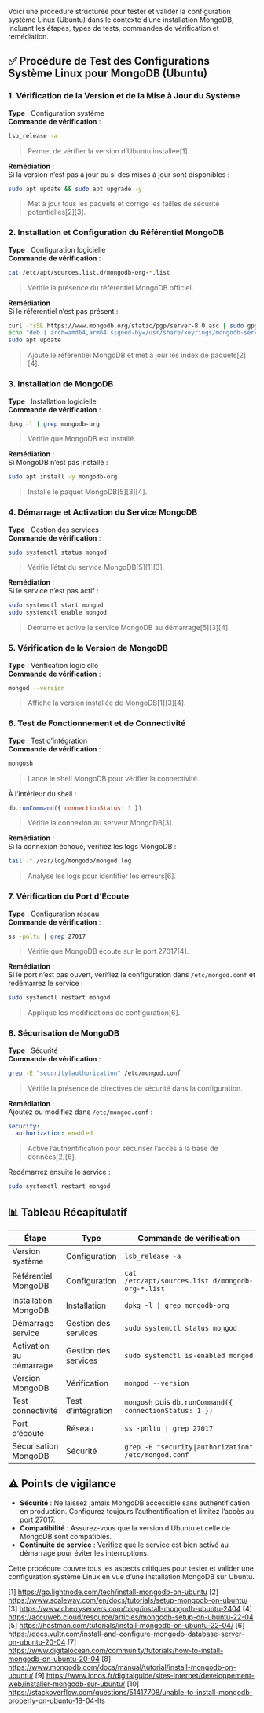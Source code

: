 Voici une procédure structurée pour tester et valider la configuration système Linux (Ubuntu) dans le contexte d’une installation MongoDB, incluant les étapes, types de tests, commandes de vérification et remédiation.

## ✅ Procédure de Test des Configurations Système Linux pour MongoDB (Ubuntu)

### 1. Vérification de la Version et de la Mise à Jour du Système

**Type** : Configuration système  
**Commande de vérification** :
```bash
lsb_release -a
```
> Permet de vérifier la version d’Ubuntu installée[1].

**Remédiation** :  
Si la version n’est pas à jour ou si des mises à jour sont disponibles :
```bash
sudo apt update && sudo apt upgrade -y
```
> Met à jour tous les paquets et corrige les failles de sécurité potentielles[2][3].

### 2. Installation et Configuration du Référentiel MongoDB

**Type** : Configuration logicielle  
**Commande de vérification** :
```bash
cat /etc/apt/sources.list.d/mongodb-org-*.list
```
> Vérifie la présence du référentiel MongoDB officiel.

**Remédiation** :  
Si le référentiel n’est pas présent :
```bash
curl -fsSL https://www.mongodb.org/static/pgp/server-8.0.asc | sudo gpg --dearmor -o /usr/share/keyrings/mongodb-server-8.0.gpg
echo "deb [ arch=amd64,arm64 signed-by=/usr/share/keyrings/mongodb-server-8.0.gpg ] https://repo.mongodb.org/apt/ubuntu noble/mongodb-org/8.0 multiverse" | sudo tee /etc/apt/sources.list.d/mongodb-org-8.0.list
sudo apt update
```
> Ajoute le référentiel MongoDB et met à jour les index de paquets[2][4].

### 3. Installation de MongoDB

**Type** : Installation logicielle  
**Commande de vérification** :
```bash
dpkg -l | grep mongodb-org
```
> Vérifie que MongoDB est installé.

**Remédiation** :  
Si MongoDB n’est pas installé :
```bash
sudo apt install -y mongodb-org
```
> Installe le paquet MongoDB[5][3][4].

### 4. Démarrage et Activation du Service MongoDB

**Type** : Gestion des services  
**Commande de vérification** :
```bash
sudo systemctl status mongod
```
> Vérifie l’état du service MongoDB[5][1][3].

**Remédiation** :  
Si le service n’est pas actif :
```bash
sudo systemctl start mongod
sudo systemctl enable mongod
```
> Démarre et active le service MongoDB au démarrage[5][3][4].

### 5. Vérification de la Version de MongoDB

**Type** : Vérification logicielle  
**Commande de vérification** :
```bash
mongod --version
```
> Affiche la version installée de MongoDB[1][3][4].

### 6. Test de Fonctionnement et de Connectivité

**Type** : Test d’intégration  
**Commande de vérification** :
```bash
mongosh
```
> Lance le shell MongoDB pour vérifier la connectivité.

À l’intérieur du shell :
```javascript
db.runCommand({ connectionStatus: 1 })
```
> Vérifie la connexion au serveur MongoDB[3].

**Remédiation** :  
Si la connexion échoue, vérifiez les logs MongoDB :
```bash
tail -f /var/log/mongodb/mongod.log
```
> Analyse les logs pour identifier les erreurs[6].

### 7. Vérification du Port d’Écoute

**Type** : Configuration réseau  
**Commande de vérification** :
```bash
ss -pnltu | grep 27017
```
> Vérifie que MongoDB écoute sur le port 27017[4].

**Remédiation** :  
Si le port n’est pas ouvert, vérifiez la configuration dans `/etc/mongod.conf` et redémarrez le service :
```bash
sudo systemctl restart mongod
```
> Applique les modifications de configuration[6].

### 8. Sécurisation de MongoDB

**Type** : Sécurité  
**Commande de vérification** :
```bash
grep -E "security|authorization" /etc/mongod.conf
```
> Vérifie la présence de directives de sécurité dans la configuration.

**Remédiation** :  
Ajoutez ou modifiez dans `/etc/mongod.conf` :
```yaml
security:
  authorization: enabled
```
> Active l’authentification pour sécuriser l’accès à la base de données[2][6].

Redémarrez ensuite le service :
```bash
sudo systemctl restart mongod
```

## 📊 Tableau Récapitulatif

| Étape                         | Type                  | Commande de vérification                   | Commande de remédiation                      |
|-------------------------------|-----------------------|--------------------------------------------|----------------------------------------------|
| Version système               | Configuration         | `lsb_release -a`                           | `sudo apt update && sudo apt upgrade -y`     |
| Référentiel MongoDB           | Configuration         | `cat /etc/apt/sources.list.d/mongodb-org-*.list` | Ajout du référentiel (voir ci-dessus)         |
| Installation MongoDB          | Installation          | `dpkg -l \| grep mongodb-org`              | `sudo apt install -y mongodb-org`            |
| Démarrage service             | Gestion des services  | `sudo systemctl status mongod`             | `sudo systemctl start mongod`                |
| Activation au démarrage       | Gestion des services  | `sudo systemctl is-enabled mongod`         | `sudo systemctl enable mongod`               |
| Version MongoDB               | Vérification          | `mongod --version`                         | -                                            |
| Test connectivité             | Test d’intégration    | `mongosh` puis `db.runCommand({ connectionStatus: 1 })` | Analyse logs `/var/log/mongodb/mongod.log`   |
| Port d’écoute                 | Réseau                | `ss -pnltu \| grep 27017`                  | Modifiez `/etc/mongod.conf` et redémarrez    |
| Sécurisation MongoDB          | Sécurité              | `grep -E "security\|authorization" /etc/mongod.conf` | Ajoutez `security: authorization: enabled`   |

## ⚠️ Points de vigilance

- **Sécurité** : Ne laissez jamais MongoDB accessible sans authentification en production. Configurez toujours l’authentification et limitez l’accès au port 27017.
- **Compatibilité** : Assurez-vous que la version d’Ubuntu et celle de MongoDB sont compatibles.
- **Continuité de service** : Vérifiez que le service est bien activé au démarrage pour éviter les interruptions.

Cette procédure couvre tous les aspects critiques pour tester et valider une configuration système Linux en vue d’une installation MongoDB sur Ubuntu.

[1] https://go.lightnode.com/tech/install-mongodb-on-ubuntu
[2] https://www.scaleway.com/en/docs/tutorials/setup-mongodb-on-ubuntu/
[3] https://www.cherryservers.com/blog/install-mongodb-ubuntu-2404
[4] https://accuweb.cloud/resource/articles/mongodb-setup-on-ubuntu-22-04
[5] https://hostman.com/tutorials/install-mongodb-on-ubuntu-22-04/
[6] https://docs.vultr.com/install-and-configure-mongodb-database-server-on-ubuntu-20-04
[7] https://www.digitalocean.com/community/tutorials/how-to-install-mongodb-on-ubuntu-20-04
[8] https://www.mongodb.com/docs/manual/tutorial/install-mongodb-on-ubuntu/
[9] https://www.ionos.fr/digitalguide/sites-internet/developpement-web/installer-mongodb-sur-ubuntu/
[10] https://stackoverflow.com/questions/51417708/unable-to-install-mongodb-properly-on-ubuntu-18-04-lts